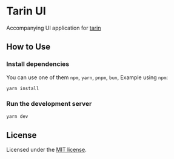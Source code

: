 # Tarin UI

Accompanying UI application for [tarin](https://github.com/rosswilson2306/tarin)

## How to Use


### Install dependencies

You can use one of them `npm`, `yarn`, `pnpm`, `bun`, Example using `npm`:

```bash
yarn install
```

### Run the development server

```bash
yarn dev
```

## License

Licensed under the [MIT license]().
